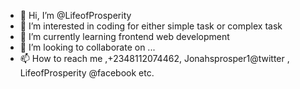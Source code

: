 - 👋 Hi, I’m @LifeofProsperity
- 👀 I’m interested in coding for either simple task or complex task 
- 🌱 I’m currently learning frontend web development 
- 💞️ I’m looking to collaborate on ...
- 📫 How to reach me ,+2348112074462, Jonahsprosper1@twitter
, LifeofProsperity @facebook etc.
<!---
LifeofProsperity/LifeofProsperity is a ✨ special ✨ repository because its `README.md` (this file) appears on your GitHub profile.
You can click the Preview link to take a look at your changes.
--->
